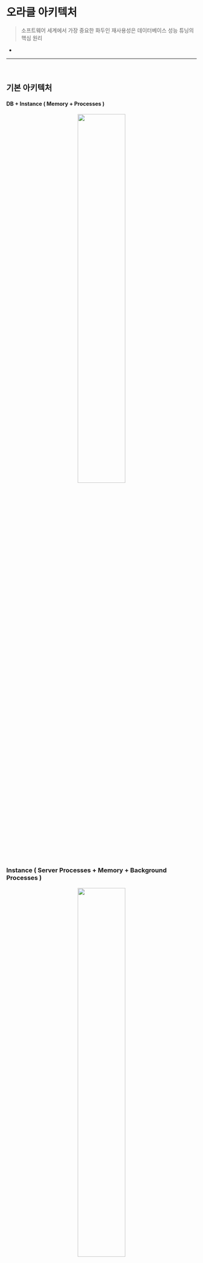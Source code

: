 # 오라클 아키텍처
> 소프트웨어 세계에서 가장 중요한 화두인 재사용성은 데이터베이스 성능 튜닝의 핵심 원리
*

<hr>
<br>

## 기본 아키텍처
#### DB + Instance ( Memory + Processes )

<div align="center" >
  <img width="50%" src="https://github.com/PoSungKim/development_study/assets/37537227/97da7754-37f6-4eb4-b8be-67b803535e56" >
</div>

<br>

### Instance ( Server Processes + Memory + Background Processes )

<div align="center" >
  <img width="50%" src="https://github.com/PoSungKim/development_study/assets/37537227/f19d2116-b875-4d0c-b0f7-12a50a7bafef" >
</div>

* SGA (Shared Global Area)
  * 서버 프로세스와 백그라운드 프로세스 모두 접속 엑세스 가능한 데이터 및 제어 구조 메모리 공간
* PGA (Process Global Area)
  * 서버 프로세스만을 위한 독립적인 메모리 공간
* 서버 프로세스
  * 오라클에 접속하면 각 클라이언트 전용 서버 프로세스가 뜬다
  * SQL 파싱 + 최적화 + 결과집합 + 네트워크 전송 등의 업무를 직접 수행
  * 자신이 하지 못하는 일은 OS, I/O 서브시스템, 백그라운드 프로세스 등에 신호를 보내 업무를 위임한다

<br>

### Connection Pool

<div align="center" >
  <img width="50%" src="https://github.com/PoSungKim/development_study/assets/37537227/2f69cdbe-8793-49b8-89e1-bb5d96bacccf" >
  <img width="30%" src="https://github.com/PoSungKim/development_study/assets/37537227/ce014635-fce1-4189-af6a-dbc51a88b33c" >
</div>

* 클라이언트에서 오라클에 접속 요청을 하면, Listener가 요청을 받아서 하나의 프로세스를 fork하고 PGA 메모리를 할당한다
* 한번 Connection을 맺으면 작업을 완료하더라도 이를 해제하지 않고 애플리케이션 서버에 Pooling하고 있다가 반복 재사용

<br>

### RAC (Real Application Cluster)
* 기본 구성
  * 1 x DB + 1 x Instance
* RAC 구성
  * 1 x DB + n x Instance
* RAC 장점
  * 각 인스턴스를 전용 네트워크로 연결
    * Shared Disk (공유 디스크)뿐만 아닌, Shared Cache (공유 캐시)
    * Local Cache (로컬 캐시)뿐만 아닌, Global Cache (글로벌 캐시)
  * 다른 인스턴스의 Dirty 버퍼 내의 데이터도 네트워크를 통해 서로 주고받으며 갱신 수행
    * 원래는 타 노드의 Dirty 버퍼 내용은 디스크로 쓰기 작업을 한 이후에 해당 디스크에서 다른 노드가 읽어야 하는 동기화 과정이 필요했음 (PING 과정)
* SQL 튜닝 툴
  * SQL 트레이스

<br>
<hr>
<br>

## DB 버퍼 캐시 (DB Buffer Cache)
#### 빠른 입출력을 위해 사용하는 SGA 공유 메모리 구성 요소 

<br>

### 블록 단위 I/O
* 인덱스를 통한 테이블 엑세스
  * Single Block Read
* Full Scan을 통한 테이블 엑세스
  * Multiblock Read

<br>

<div align="center">
  <img width="50%" src= "https://github.com/PoSungKim/development_study/assets/37537227/9bb98852-e68f-49a6-aea4-a06eda8d7891" />
</div>

<br>

### 버퍼 캐시 구조
* 버퍼 버킷
  * 해시 테이블, 해시 맵
  * Key
    * 데이터 블록 주소 (DBA, Data Block Address)
  * Value
    * 버퍼 체인
* 버퍼 체인
  * 연결리스트 (Linked List)
* 버퍼 헤더
  * 포인터 (Pointer) to 데이터 블록

<br>

### 캐시 버퍼 체인
* DB 버퍼 캐시는 공유 메모리 영역인 SGA 내에 구성되어 있기 때문에 여러 프로세스가 동시에 접근 가능
  * 따라서, 리소스 엑세스를 반드시 직렬화 (Serialization)해야 함
  * 직렬화 구현을 위해 래치 (Latch)라는 Lock 매커니즘 사용
  * 래치를 획득한 프로세스만 해당 래치가 보호하는 자료구조로 진입 가능
* 캐시 버퍼 체인 래치 (Cache Buffer Chain Latch)
  * 해시 체인 스캔
    * Share 모드
  * 블록 추가 및 제거
    * Exclusive 모드
* 해시 버퍼 : 해시 체인
  * 1 : 1

<br>

<div align="center">
  <img width="50%" src= "https://github.com/PoSungKim/development_study/assets/37537227/a0ca4f43-842f-4d3e-bf70-9a93ed44154e" />
</div>

### 캐시 버퍼 LRU 체인
* DB 버퍼 캐시는 데이터 버퍼를 캐싱해두는 메모리 공간인데, 메모리 용량은 제한적
  따라서, * Free 블록이 필요할 때, 사용빈도가 가장 낮은 블록을 먼저 Free한다
* LRU 리스트
  * Dirty 리스트
    * 캐시 내에서 변경됐지만, 아직 디스크에 기록되지 못한 Dirty 버퍼 블록
  * LRU 리스트
    * 아직 Dirty 리스트로 옮겨지지 않은 나머지 버퍼 블록
* 캐시 버퍼 LRU 체인 래치 (Cache Buffers LRU Chain Latch)
* 버퍼 상태
  * Free 버퍼
    * Clean 버퍼
    * 데이터 파일과 동기화된 버퍼
  * Dirty 버퍼
    * 버퍼에 캐시되었지만, 아직 디스크에 기록되지 않아서, 데이터 파일 블록과 동기화가 필요한 버퍼 블록
  * Pinned 버퍼
    * 읽기 혹은 쓰기 작업을 위해 현재 엑세스되고 있는 버퍼 블록

<br>
<hr>
<br>

## 버퍼 Lock
#### 

<br>

### 버퍼 Lock이란? 
* 버퍼 버킷 > 버퍼 체인 > 래치 획득 > 버퍼 헤더 > 버퍼 Lock 획득 > 래치 해제 순으로 직렬화를 진행하여 데이터 정합성 (Data Integrity)을 맞춘다
  * 버퍼 내용 읽기 Share 모드
  * 버퍼 내용 변경 Exclusive 모드
* 경합 X 상황
  * 버퍼 읽기/쓰기 작업 완료 > 래치 획득 > 버퍼 Lock 해제 > 래치 해제
* 경합 O 상황
  * 해치 획득 후 목적한 버퍼를 찾았으나 이미 해당 버퍼가 Lock 잡혀있다면, 버퍼 Lock 대기자 목록 (Waiter List)에 자신을 등록 후 해치 해제한다
  * `buffer busy waits 대기 이벤트`
* 버퍼 블록을 읽을 때, 두 번의 래치 획득이 필요한 상황

<br>

### 버퍼 핸들
* 버퍼 Lock 설정은 `버퍼 Pin`이라고도 표현
  * 변경 시에는 하나의 프로세스만 Pin 가능
  * 조회 시에는 다수의 프로세스가 Pin 가능
* 버퍼 Pin할 때 사용하는 공유 리소스 오브젝트가 `버퍼 핸들 (Buffer Handle)`
  * 버퍼 헤더에 있는 소유자 목록 (Holder List)에 연결시키는 방식으로 Pin 설정
* cache buffer handles 래치

<br>

### 버퍼 Lock의 중요성
* 오라클이 하나의 레코드를 개신하더라도 블록 단위로 I/O를 수행하기 때문에, 블록 접근에 대한 Lock에 더불어 블록 자체에 대한 Lock도 잡는 것이다

<br>

### 버퍼 Pinning
* 버퍼를 읽고 나서 버퍼 Pin (버퍼 Lock)을 즉각 해제하지 않고, 데이터베이스 Call이 진행되는 동안 유지하는 기능
  * Lock 획득/해제에 필요한 래치 해제/재획득 숫자를 줄인다
* 데이터베이스 Call
  * Parse Call
  * Execute Call
  * Fetch Call
* 버퍼 Pinning을 통한 블록 I/O 감소는 SQL 튜닝에 꼭 필요
* 전통적으로 버퍼 Pinning이 적용되던 지점은 인덱스를 스캔하면서 테이블을 엑세스할 때의 인덱스 리프 블록

<br>
<hr>
<br>

## Redo
#### 복구 개념, 다만 commit/rollback 전의 상태로 연산 재수행
#### 오라클은 데이터파일과 컨트롤 파일에 가해지는 모든 변경사항을 하나의 Redo 로그 엔트리로서 Redo 로그에 기록한다

<br>

### Online Redo 로그 + Archived (Offline) Redo 로그
* Online Redo 로그는 Redo 로그 버퍼에 버퍼링된 로그 엔트리를 기록하는 파일로서, 최소 두 개 이상의 파일로 구성
  * Log Switching
  * Round-Robin 방식
* Archived Redo 로그는 Online Redo 로그가 재사용되기 전에 다른 위치로 백업해둔 파일
* Redo 로그의 목적
  * Database Recovery
    * 물리적으로 디스크가 깨지는 등의 사건 이후에 Archived Redo 로그로 데이터베이스 복구
  * Cache Recovery (Instance Recovery)
    * 버퍼 캐시는 휘발성이기 때문에, 사고가 발생했을 때 복구하기 위해 Redo 로그 필요
    * 단계
      * Instance Crash
      * Roll Forward (버퍼 캐시를 마지막 체크포인트 이후부터 시스템 셧다운 이전의 상태로 트랜젝션들을 재현하면서 복구) > Cache Recovery
      * Rollback (커밋되지 않았던 트랜잭션들을 모두 롤백) > Transactoin Recovery
      * 데이터베이스는 커밋되지 않은 기록사항들은 모두 제거되고, 데이터 파일에는 커밋에 성공한 데이터만 남고, 데이터베이스는 완전히 동기화 상태
  * Fast Commit
    * 변경사항을 Append 방식으로 빠르게 Redo 로그 파일에 기록하고
    * 메모리 데이터 블록과 데이터 파일 간 동기화는 적절한 수단 (DBWR, Checkpoint)을 이용해 나중에 배치 (Batch) 방식으로 일괄 수행
    * 즉, 커밋 정보는 로그에만 기록되어 있고, 메모리상의 버퍼 블록에만 기록되고, 디스크에는 기록되지 않은 상태
      * 오라클은 Instance Crash가 발생해도, Redo 로그를 통해 Recovery가 가능하다고 판단이 되기에, 안심하고 Fast Commit을 할 수 있다는 문맥
* 데이터 블록 버퍼를 변경하기 전에 항상 Redo 로그 버퍼에 먼저 기록하고 일정 시점마다 LGWR 프로세스에 의해 Redo 로그 버퍼에 있는 내용을 Redo 로그 파일에 기록
* Delayed Block Cleanout
  * 갱신된 블록에 커밋 정보를 기록하고 Lock을 해제하는 작업

<div align="center">
  <img width="60%" src= "https://github.com/PoSungKim/development_study/assets/37537227/f8e1745d-615a-4a2d-9ad6-bd901a637d18" />
</div>

* Write Ahead Logging
  * (1) LGWR (Log Writer)가 Redo 로그 버퍼를 Redo 로그에 기록 (Log Force at Commit)
  * (2) DBWR (Database Writer)가 Dirty 데이터 블록 버퍼를 데이터 파일에 기록

<br>
<hr>
<br>

## Undo
#### 복구 개념, 다만 rollback 상태로 연산 수행
#### Rollback

<br>

### Undo
* Undo 블록들도 버퍼 캐시에 캐싱된다
  * Automatic Undo Management (AUM)
  * Undo 세그먼트는 테이블 세그먼트와 별반 다르지 않지만, 저장하는 내용에 차이가 있다
* 목적
  * Transaction Rollback
    * 트랜젝션에 의한 변경사항을 최종 커밋하지 않고 롤백하고자 할 때 Undo 데이터 이용
  * Transaction Recovery (Instance Recovery 시 rollback 단계)
    * Instance Crash 발생 후 Redo 로그를 이용해 Roll Forward 수행
    * Roll Forward 후 Undo 로그를 이용해 Rollback 수행
  * Read Consistency

<br>

<div align="center">
  <img width="50%" src= "https://github.com/PoSungKim/development_study/assets/37537227/c2cb5258-2d48-4a4a-9ceb-5c6b73c251f9" />
</div>

### Undo 세그먼트 트랜잭션 테이블 슬롯
* Undo 세그먼트
  * 헤더
    * 트랜잭션 테이블 슬롯 (Transaction Table Slot)
      * 트랜잭션 ID (XID - Transaction Identifier)
        * USN# (Undo Segment Number) + Slot# + Wrap#
      * 트랜잭션 상태정보 (Transaction Slot)
      * 커밋 SCN (System Commit Number) - 트랜잭션이 커밋된 경우
      * Last UBA (Undo Block Address)
      * 기타
  * Undo 레코드 
    * 변경사항
* 트랜잭션 시작은 Undo 세그먼트에 있는 트랜잭션 테이블로부터 슬록(Slot)을 할당받은 이후에, Active 상태로 갱신하고 시작된다
* 트랜잭션이 사작된 이후에 발생하는 데이터/인덱스 블록에 대한 변경사항은 Undo 블록의 Undo 레코드에 하나씩 차례대로 기록된다
  * Insert : 추가된 레코드의 rowid
  * Update : 변경되는 컬럼에 대한 before image
  * Delete : 지워지는 로우의 모든 칼럼에 대한 before image

<br>

### 블록 헤더 ITL 슬롯
* 데이터 블록 + 인덱스 블록
  * ITL (Interested Transacton List)
    * ITL 슬롯 번호
    * 트랜젝션 ID (XID - Transaction Identifier)
    * UBA (Undo Block Address)
    * 커밋 Flag
    * Locking 정보
    * 커밋 SCN (System Commit Number) - 트랜잭션이 커밋된 경우
* 특정 블록에 속한 레코드를 갱신하려면 먼저 블록 헤더로부터 ITL 슬롯을 확보해야 한다
  * ITL 슬롯을 할당받지 못하면 트랜잭션은 계속 진행하지 못하고 블로킹 (Blocking)되었다가
  * 해당 블록을 갱신하던 앞선 트랜잭션 중 하나가 커밋 또는 롤백될 때 비로소 ITL 슬롯을 얻어 작업을 계속 진행할 수 있게 된다

 <div align="center">
  <img width="50%" src= "https://github.com/PoSungKim/development_study/assets/37537227/7bc19475-a39b-4c0c-a932-2514b46d2102" />
 </div>

* 래코드 갱신 > 블록 내의 Lock Byte 확인 > Lock Byte가 활성화 (turn-on)이면 > ITL 슬롯 조회 > 해당 ITL 슬롯이 바라보는 트랜잭션 테이블 슬롯 조회 > 해당 트랜잭션 테이블 슬롯이 아직 Active 상태면 > 트랜잭션이 완료될 때까지 대기 > 트랜잭션 Lock 발생
* 설정
  * initrans
  * maxtrans
  * pctfree
* Lock Byte
  * 오라클은 레코드가 저장되는 로우마다 그 헤더에 Lock Byte를 할당해 해당 로우를 갱신 중인 트랜잭션의 ITL 슬롯 번호를 기록해둔다
  * Row 단위 Lock
  * 오라클은 블록 단위 혹은 테이블 단위로 Lock Escalation이 발생하지 않는다

<br>
<hr>
<br>

## 문장수준 읽기 일관성
#### 단일 SQL문이 수행되는 도중에, 또는 트랜잭션 내에서 일련의 SQL문이 차례로 수행되는 도중에 다른 트랜잭션에 의해 데이터가 변경, 추가, 삭제된다면 일관성 없는 결과집합을 리턴하거나 값을 잘못 갱신하는 문제가 발생 가능

<br>

### 문장수준 읽기 일관성이란? 
* 문장수준 읽기 일관성 (Statement-Level Read Consistency)은 단일 SQL문이 수행되는 도중에 다른 트랜잭션에 의해 데이터의 추가, 변경, 삭제가 발생하더라도 일관성 있는 결과집합을 리턴하는 것을 말한다
  * 오라클을 제외한 DBMS
    * 로우 Lock을 사용해 Dirty Read 방지
    * 읽기 작업에 Shared Lock 사용하여, Exclusive Lock이 걸린 로우를 읽지 못하도록 한다
* 그럼에도, 트랜잭션 고립화 수준 (Transaction Isolation Level)을 올리거나 테이블 Lock을 사용하지 않는다면 문장수준 읽기 일관성이 완벽하게 보장되지 않는다
* 대표적 사례 1) `INSERT` - 특정 DBMS의 특징이나 기능을 고려한게 아니라, 이론적으로만 볼 때  

  <div align="center">
    <img width="50%" src= "https://github.com/PoSungKim/development_study/assets/37537227/560abc1e-317a-441a-8ca4-d75972e1f542" />
   </div>
   
  * INSERT 케이스 관련하여, 새로운 레코드가 삽입된 위치에 따라서 합산이 되거나 안됨으로 일관성이 깨진다
    * 순서를 유지하는 인덱스와 달리 테이블에는 어디로든 레코드 삽입이 이루어질 수 있기 때문
  * 오라클
    * Shared Lock 사용 X
    * Undo 세그먼트에 저장해 둔 Undo 데이터를 활용하므로 그런 조치 없이도 완벽한 문장수준 읽기 일관성 보장
* 대표적 사례 2) `UPDATE` - 특정 DBMS의 특징이나 기능을 고려한게 아니라, 이론적으로만 볼 때

   <div align="center">
    <img width="50%" src= "https://github.com/PoSungKim/development_study/assets/37537227/3408033d-cead-4c6f-b731-019f33f28413" />
   </div>
   
  * 테이블 레벨 Lock을 통한 읽기 일관성 확보
    * Lv 1 - Read Committed
      * 값을 읽는 순간에만 Shared Lock을 걸고 다음 레코드로 이동하면 바로 Lock 해제
    * Lv 2 - Repeatable Read
      * 커밋 또는 롤백으로 트랜잭션이 완료될 때 비로소 Lock 해제
  * UPDATE 케이스 관련하여, Tx1이 7번 계좌 Exclusive Lock을 기달리고, Tx2가 3번 계좌 Share Lock을 기달리면, DeadLock 발생
  * 오라클
    * 동시성을 유지하면서도 문장수준 읽기 일관성 보장
  
<br>

### Consistent 모드 블록 읽기

<div align="center">
  <img width="50%" src= "https://github.com/PoSungKim/development_study/assets/37537227/6c482f4b-cd4b-4020-873c-058d2433dd16" />
</div>

* 다중 버전 읽기 일관성 모델 (Multi-Version Read Consistency Model)
  * 오라클은 쿼리가 시작된 시점을 기준으로 데이터를 읽는다
    * 쿼리가 시작되기 전에 커밋된 데이터만 읽고, 쿼리 시작 이후에 커밋된 변경사항은 읽어들이지 않는다
    * 변경이 발생한 블록을 읽을 때는 현재의 Current 블록으로부터 CR 블록을 생성해서 쿼리가 시작된 시점으로 되돌린 후 그것을 읽는다
  * Current 블록
    * 디스크로부터 읽혀진 후 사용자의 갱신사항이 반영된 최종 상태의 원본 블록
    * 오직 한 버전만 존재 가능
  * CR 블록
    * Current 블록에 대한 복사본
    * 여러 버전 존재 가능
* 단일 인스턴스 환경 vs RAC 환경에서의 Current 블록
  * 단일 인스턴스 환경에서는 Current 블록은 오직 한개
  * RAC 환경에서는 Share 모드의 Current 블록이 여러 노드에 동시에 캐싱되어 있을 수 있다
    * 하지만, Exclusive 모드의 Current 블록은 오직 한 개
    * 특정 노드에서 Exclusive 모드의 Current 블록으로 Upgrade되면, 다른 노드들의 Share 모드의 Current 블록들이 Null 모드로 Downgrade되서 디스크로부터 다시 값을 조회해서 사용해야 함
* Consistent 모드 읽기
  * 쿼리가 시작된 시점을 기준으로 데이터 읽기 (SCN)
* Current 모드 읽기
  * 데이터를 찾아간 바로 그 시점을 기준으로 데이터 읽기
* SCN (System Commit Number)
  * 마지막 커밋 시점
* SCN (System Change Number)
  * 블록이 마지막으로 변경된 시점

<br>

### Consistent 모드 블록 읽기의 세부원리
* 오라클에서 수행되는 모든 쿼리는 Global 변수인 SCN (System Commit Number) 값을 먼저 확인하고 읽기 작업 시작
  * RAC 환경에서도 Global 변수로 SCN 값이 사용된다
    * Share 모드의 Current 블록은 여러 노드에 동시에 캐싱 가능
    * Exclusive 모드의 Current 블록은 오직 한 노드에만 존재 가능
  * 쿼리 SCN or 스냅샷 SCN
* 쿼리 SCN 정보를 들고 다니면서 읽는 블록마다 블록 SCN과 비교하여 읽을 수 잇는 버전인지를 판단

<div align="center">
  <img width="50%" src= "https://github.com/PoSungKim/development_study/assets/37537227/1c7c1a74-4e45-49da-b6d4-6190d468181d" />
</div>

* 쿼리 SCN 기반 Consistent 모드, 읽기 경우의 수
* Current 블록SCN <= 쿼리SCN, committed 상태
  * 쿼리가 시작된 이후에 해당 블록에 변경이 없었다
* Current 블록SCN > 쿼리SCN, committed 상태
  * 쿼리가 시작된 이후에 해당 블록에 변경이 있었다
  * 과정
    * CR Cloning으로 Current 블록과 동일한 내용으로 CR 블록 생성
    * ITL 슬롯에서 UBA (Undo Block Address)가 가리키는 Undo 블록을 찾아가 변경 한 단계 이전 값 세팅
    * 만약 아직 블록SCN이 높다면, 2번 작업을 계속 진행
  * IMU (In-Memory Undo)
    * IMU Pool (KTI-Undo)
    * In Memory Undo Latch
    * Undo 세그먼트 헤더 블록, Undo 세그먼트 블록 버퍼에 대한 래치 경합 및 Pinning을 줄일 수 있다
  * Snapshot Too Old
    * CR 블록을 과거 상태로 되돌리는 과정에서 필요한 Undo 정보가 덮어 쓰여져 계속 롤백이 불가능할 때 발생
* Current 블록, Active 상태
  * 해당 블록에 대한 갱신이 진행 중이다
    * 읽으려는 레코드에 Lock Byte 설정 O + ITL에 커밋 정보 기록 X이면, Active 상태인 것으로 인식 가능
  * 블록 클린아웃 (Block Cleanout)
    * 트랜잭션에 의해 설정된 로우 Lock을 해제하고 블록 헤더에 커밋 정보를 기록
  * 블록 클린아웃을 시도한 이후에,
    * 블록이 커밋되었고, 블록 SCN이 쿼리 SCN보다 낮으면, 그대로 읽기
    * 블록이 커밋되었고, 블록 SCN이 쿼리 SCN보다 더 높으면, 한 단계씩 더 낮은 버전의 CR블록 읽기 시도
    * 블록이 커멋되지 않았고, 아직 변경 중인 블록이어서 블록 클린아웃이 되지 않으면, 한 단계씩 더 낮은 버전의 CR블록 읽기 시도
* DBA당 CR 개수 제한
  * 자주 갱신되는 특정 테이블에 조회까지 많이 발생하면, 심한 경우 버퍼 캐시가 같은 블록에 대한 CR Copy(=Cloned Buffer)로 가득 차는 일이 발생할지도 모른다
  * CR Copy는 LRU 리스트 상에서 항상 LRU End쪽에 위치하기 때문에 Free버퍼가 필요할 때 1순위로 밀린다

<div align="center">
  <img width="25%" src= "https://github.com/PoSungKim/development_study/assets/37537227/e2ef6aa1-e7fc-451c-8f4d-221301217568" />
  <img width="25%" src= "https://github.com/PoSungKim/development_study/assets/37537227/24a24437-3e6d-43f7-a987-92b342e390d3" />
  <img width="25%" src= "https://github.com/PoSungKim/development_study/assets/37537227/55c7e6cf-9793-4ce1-bc43-dfa9c4b60ef4" />
  <img width="25%" src= "https://github.com/PoSungKim/development_study/assets/37537227/c5763bba-b695-45ee-bfb5-99e2f5750d7f" />
  <img width="25%" src= "https://github.com/PoSungKim/development_study/assets/37537227/ae2e5767-fc72-464c-b725-6838d42596f2" />
</div>

<br>
<hr>
<br>

## Consistent vs. Current 모드 읽기
#### 오라클 사용자들은 Consistent 모드만 생각하는 습관이 있는데, Current 모드도 고려한 사고방식을 가져야 한다

<br>

### Consistent 모드 읽기와 Current 모드 읽기의 차이점
* Consistent 모드 읽기
  * SCN 확인 과정을 거치며 쿼리가 시작된 시점을 기준으로 일관성 있는 상태로 블록을 액세스하는 것을 말한다
* Current 모드 읽기
  * SQL문이 시작된 시작된 시점이 아니라 데이터를 찾아간 바로 그 시점의 최종 값을 읽으려고 블록을 액세스하는 것을 말한다
  * SCN 확인 과정 없이, 그 시점에 이미 커밋된 값이라면 그대로 읽는다
* Current 모드 예시
  * DML문을 수행할 때
  * SELECT FOR UPDATE문을 수행할 때
  * 디스크 소트가 필요할 정도로 대량의 데이터를 정렬할 때

<br>

### Consistent 모드로 갱신할 때 생기는 현상

<div align="center">
  <img width="50%" src= "https://github.com/PoSungKim/development_study/assets/37537227/e632acf1-b3ff-4198-bb74-ddddcc434eaf" />
</div>

* 만약, 2개의 Update문이 Consistent 모드로 값을 읽고 갱신했다면
  * t1, t2때 각자 SAL 값을 1000으로 읽어서, 결과값은 1200이 된다
  * 이는 `Lost Update`라고 한다
* Lost Update 해소 방법
  * Tx2 UPDATE는 Exclusive Lock을 대기했다가 Tx1 트랜잭션 Commit 후 Current 모드로 그 값을 읽어서 진행 Update 필요

<br>

### Current 모드로 갱신할 때 생기는 현상

<div align="center">
  <img width="50%" src= "https://github.com/PoSungKim/development_study/assets/37537227/2192b4d4-76e7-426b-abf4-49ea4d429386" />
</div>

* 

<br>
<hr>
<br>
